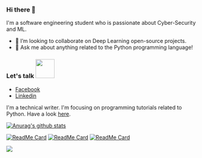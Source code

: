 ### Hi there 👋
I'm a software engineering student who is passionate about Cyber-Security and ML.
- 🌟 I’m looking to collaborate on Deep Learning open-source projects.
- 💬 Ask me about anything related to the Python programming language!

### Let's talk <img src="https://media1.giphy.com/media/Qyo4wXCuIUNZJ4Qykp/giphy.gif" width="50">
  - [Facebook](https://www.facebook.com/profile.php?id=100004114573038)
  - [Linkedin](https://www.linkedin.com/in/ahmad-mardeni-369b3019b/)
  
  
I'm a technical writer. I'm focusing on programming tutorials related to Python. Have a look [here](https://www.section.io/engineering-education/authors/ahmad-mardeni/).

[![Anurag's github stats](https://github-readme-stats.vercel.app/api?username=ahmadmardeni1&show_icons=true&theme=tokyonight)](https://github.com/anuraghazra/github-readme-stats)

[![ReadMe Card](https://github-readme-stats.vercel.app/api/pin/?username=ahmadmardeni1&repo=BSC-scan-bot&theme=tokyonight)](https://github.com/ahmadmardeni1/BSC-scan-bot)
[![ReadMe Card](https://github-readme-stats.vercel.app/api/pin/?username=ahmadmardeni1&repo=Stock-price-predection-using-Python&theme=tokyonight)](https://github.com/ahmadmardeni1/Stock-price-predection-using-Python)
[![ReadMe Card](https://github-readme-stats.vercel.app/api/pin/?username=ahmadmardeni1&repo=Parkinson-Prediction&theme=tokyonight)](https://github.com/ahmadmardeni1/Parkinson-Prediction)



![](https://komarev.com/ghpvc/?username=ahmadmardeni1&color=blue)
 

